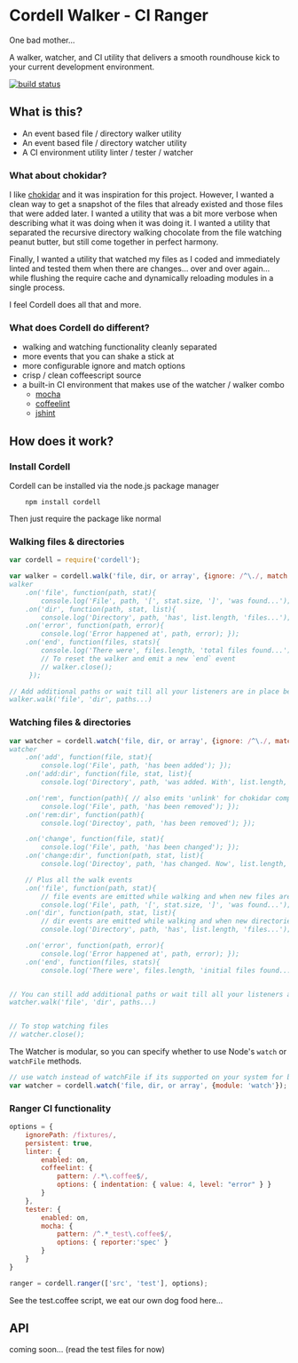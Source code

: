 # Cordell Walker - CI Ranger

One bad mother...

A walker, watcher, and CI utility that delivers a smooth roundhouse kick to your 
current development environment.

[![build status](https://secure.travis-ci.org/jerfowler/cordell.png)](http://travis-ci.org/jerfowler/cordell)

## What is this?

- An event based file / directory walker utility
- An event based file / directory watcher utility
- A CI environment utility linter / tester / watcher

### What about chokidar?

I like [chokidar](https://github.com/paulmillr/chokidar) and it was inspiration
for this project. However, I wanted a clean way to get a snapshot of the files that
already existed and those files that were added later. I wanted a utility that was a 
bit more verbose when describing what it was doing when it was doing it. I wanted a
utility that separated the recursive directory walking chocolate from the file 
watching peanut butter, but still come together in perfect harmony. 

Finally, I wanted a utility that watched my files as I coded and immediately linted 
and tested them when there are changes... over and over again... while flushing the 
require cache and dynamically reloading modules in a single process.

I feel Cordell does all that and more.

### What does Cordell do different?

- walking and watching functionality cleanly separated
- more events that you can shake a stick at
- more configurable ignore and match options
- crisp / clean coffeescript source
- a built-in CI environment that makes use of the watcher / walker combo
    - [mocha](http://visionmedia.github.com/mocha/)
    - [coffeelint](http://www.coffeelint.org/)
    - [jshint](http://www.jshint.com/)

## How does it work?

### Install Cordell
Cordell can be installed via the node.js package manager

        npm install cordell

Then just require the package like normal

### Walking files & directories

```javascript
var cordell = require('cordell');

var walker = cordell.walk('file, dir, or array', {ignore: /^\./, match: /*.\.js$/});
walker
    .on('file', function(path, stat){ 
        console.log('File', path, '[', stat.size, ']', 'was found...'); });
    .on('dir', function(path, stat, list){ 
        console.log('Directory', path, 'has', list.length, 'files...'); });
    .on('error', function(path, error){
        console.log('Error happened at', path, error); });
    .on('end', function(files, stats){ 
        console.log('There were', files.length, 'total files found...');
        // To reset the walker and emit a new `end` event
        // walker.close();
     });

// Add additional paths or wait till all your listeners are in place before walking
walker.walk('file', 'dir', paths...)
```

### Watching files & directories

```javascript
var watcher = cordell.watch('file, dir, or array', {ignore: /^\./, match: /*.\.js$/});
watcher
    .on('add', function(file, stat){
        console.log('File', path, 'has been added'); });
    .on('add:dir', function(file, stat, list){
        console.log('Directory', path, 'was added. With', list.length, 'files.'); });

    .on('rem', function(path){ // also emits 'unlink' for chokidar compatibility
        console.log('File', path, 'has been removed'); });
    .on('rem:dir', function(path){
        console.log('Directoy', path, 'has been removed'); });

    .on('change', function(file, stat){ 
        console.log('File', path, 'has been changed'); });
    .on('change:dir', function(path, stat, list){
        console.log('Directoy', path, 'has changed. Now', list.length, 'files.');); });

    // Plus all the walk events
    .on('file', function(path, stat){ 
        // file events are emitted while walking and when new files are added
        console.log('File', path, '[', stat.size, ']', 'was found...'); });
    .on('dir', function(path, stat, list){ 
        // dir events are emitted while walking and when new directories are added
        console.log('Directory', path, 'has', list.length, 'files...'); });

    .on('error', function(path, error){
        console.log('Error happened at', path, error); });
    .on('end', function(files, stats){ 
        console.log('There were', files.length, 'initial files found...'); });


// You can still add additional paths or wait till all your listeners are in place before watching
watcher.walk('file', 'dir', paths...)


// To stop watching files
// watcher.close();
```

The Watcher is modular, so you can specify whether to use Node's `watch` or `watchFile` methods.

```javascript
// use watch instead of watchFile if its supported on your system for better performance
var watcher = cordell.watch('file, dir, or array', {module: 'watch'});
```

### Ranger CI functionality

```javascript
options = {
    ignorePath: /fixtures/,
    persistent: true,
    linter: {
        enabled: on,
        coffeelint: {
            pattern: /.*\.coffee$/,
            options: { indentation: { value: 4, level: "error" } }
        }
    },
    tester: {
        enabled: on,
        mocha: {
            pattern: /^.*_test\.coffee$/,
            options: { reporter:'spec' }
        }
    }
}

ranger = cordell.ranger(['src', 'test'], options);
```

See the test.coffee script, we eat our own dog food here...

## API

coming soon... (read the test files for now)